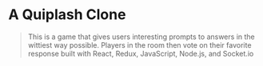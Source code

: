 # A Quiplash Clone

> This is a game that gives users interesting prompts to answers in the wittiest way possible. Players in the room then vote on their favorite response
> built with React, Redux, JavaScript, Node.js, and Socket.io 

